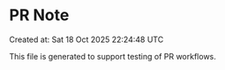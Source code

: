 # PR Note

Created at: Sat 18 Oct 2025 22:24:48 UTC

This file is generated to support testing of PR workflows.
